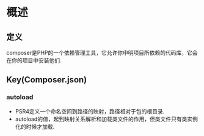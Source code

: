 # 概述
## 定义
composer是PHP的一个依赖管理工具，它允许你申明项目所依赖的代码库，它会在你的项目中安装他们.

## Key(Composer.json)
### autoload
- PSR4定义一个命名空间到路径的映射，路径相对于包的根目录.
- autoload的值，起到映射关系解析和加载类文件的作用，但类文件只有类实例化的时候才加载.